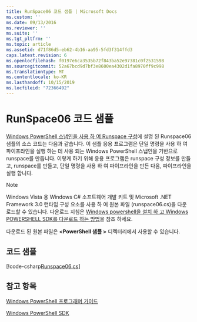 ```yaml
---
title: RunSpace06 코드 샘플 | Microsoft Docs
ms.custom: ''
ms.date: 09/13/2016
ms.reviewer: ''
ms.suite: ''
ms.tgt_pltfrm: ''
ms.topic: article
ms.assetid: d71f86d5-eb62-4b16-aa95-5fd3f314ffd3
caps.latest.revision: 6
ms.openlocfilehash: f0197e6ca3535b72f843ba52e97381c0f2531598
ms.sourcegitcommit: 52a67bcd9d7bf3e8600ea4302d1fa8970ff9c998
ms.translationtype: MT
ms.contentlocale: ko-KR
ms.lasthandoff: 10/15/2019
ms.locfileid: "72366492"
---
```

# <a name="runspace06-code-sample"></a>RunSpace06 코드 샘플

[Windows PowerShell 스냅인을 사용 하 여 Runspace 구성](https://msdn.microsoft.com/en-us/a7289ee8-9732-49ee-91c7-d533e9538b83)에 설명 된 Runspace06 샘플의 소스 코드는 다음과 같습니다. 이 샘플 응용 프로그램은 단일 명령을 사용 하 여 파이프라인을 실행 하는 데 사용 되는 Windows PowerShell 스냅인을 기반으로 runspace를 만듭니다. 이렇게 하기 위해 응용 프로그램은 runspace 구성 정보를 만들고, runspace를 만들고, 단일 명령을 사용 하 여 파이프라인을 만든 다음, 파이프라인을 실행 합니다.

> [!NOTE]
> Windows Vista 용 Windows C# 소프트웨어 개발 키트 및 Microsoft .NET Framework 3.0 런타임 구성 요소를 사용 하 여 원본 파일 (runspace06.cs)을 다운로드할 수 있습니다. 다운로드 지침은 [Windows powershell을 설치 하 고 Windows POWERSHELL SDK를 다운로드 하는 방법](/powershell/developer/installing-the-windows-powershell-sdk)을 참조 하세요.
>
> 다운로드 된 원본 파일은 **\<PowerShell 샘플 >** 디렉터리에서 사용할 수 있습니다.

## <a name="code-sample"></a>코드 샘플

[!code-csharp[Runspace06.cs](../../../../powershell-sdk-samples/SDK-2.0/csharp/Runspace06/Runspace06.cs#L11-L85 "Runspace06.cs")]

## <a name="see-also"></a>참고 항목

[Windows PowerShell 프로그래머 가이드](./windows-powershell-programmer-s-guide.md)

[Windows PowerShell SDK](../windows-powershell-reference.md)
